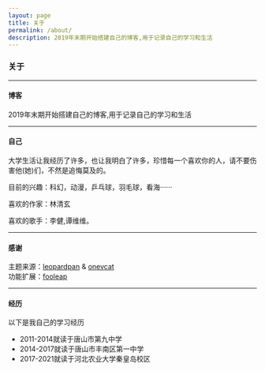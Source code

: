 ```yaml
---
layout: page 
title: 关于
permalink: /about/
description: 2019年末期开始搭建自己的博客,用于记录自己的学习和生活
---
```


### 关于

------------------

#### 博客

2019年末期开始搭建自己的博客,用于记录自己的学习和生活

-------------------

#### 自己

大学生活让我经历了许多，也让我明白了许多，珍惜每一个喜欢你的人，请不要伤害他(她)们，不然是追悔莫及的。

目前的兴趣：科幻，动漫，乒乓球，羽毛球，看海······

喜欢的作家：林清玄

喜欢的歌手：李健,谭维维。

-------------------

#### 感谢

主题来源：[leopardpan](https://github.com/leopardpan/leopardpan.github.io/) & [onevcat](https://github.com/onevcat/vno-jekyll)   
功能扩展：[fooleap](https://blog.fooleap.org/)

-------------------

#### 经历

以下是我自己的学习经历

- 2011-2014就读于唐山市第九中学
- 2014-2017就读于唐山市丰南区第一中学
- 2017-2021就读于河北农业大学秦皇岛校区
